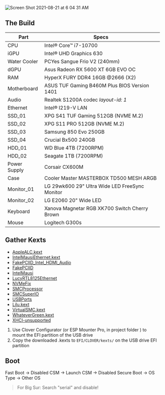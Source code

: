 ![Screen Shot 2021-08-21 at 6 04 31 AM](https://user-images.githubusercontent.com/30422190/130316828-de34f3ba-bc61-404c-9dfc-848d9c4081d4.png)





## The Build

| Part         | Specs                                          |
| ------------ | ---------------------------------------------- |
| CPU          | Intel® Core™ i7-10700                          |
| iGPU         | Intel® UHD Graphics 630                        |
| Water Cooler | PCYes Sangue Frio V2 (240mm)                   |
| dGPU         | Asus Radeon RX 5600 XT 6GB EVO OC              |
| RAM          | HyperX FURY DDR4 16GB @2666 (X2)               |
| Motherboard  | ASUS TUF Gaming B460M Plus BIOS Version 1401   |
| Audio        | Realtek S1200A codec _layout-id: 1_            |
| Ethernet     | Intel® I219-V LAN                              |
| SSD_01       | XPG S41 TUF Gaming 512GB (NVME M.2)            |
| SSD_02       | XPG S11 PRO 512GB (NVME M.2)                   |
| SSD_03       | Samsung 850 Evo 250GB                          |
| SSD_04       | Crucial Bx500 240GB                            |
| HDD_01       | WD Blue 4TB (7200RPM)                          |
| HDD_02       | Seagate 1TB (7200RPM)                          |
| Power Supply | Corsair CX600M                                 |
| Case         | Cooler Master MASTERBOX TD500 MESH ARGB        |
| Monitor_01   | LG 29wk600 29" Ultra Wide LED FreeSync Monitor |
| Monitor_02   | LG E2060 20" Wide LED                          |
| Keyboard     | Xanova Magnetar RGB XK700 Switch Cherry Brown  |
| Mouse        | Logitech G300s                                 |

## Gather Kexts

- [AppleALC.kext](https://github.com/acidanthera/AppleALC/releases)
- [IntelMausiEthernet.kext](https://onedrive.live.com/?authkey=%21APjCyRpzoAKp4xs&id=FE4038DA929BFB23%21455134&cid=FE4038DA929BFB23)
- [FakePCIID_Intel_HDMI_Audio](https://github.com/the-darkvoid/OS-X-Fake-PCI-ID)
- [FakePCIID](https://github.com/RehabMan/OS-X-Fake-PCI-ID)
- [IntelMausi](https://github.com/acidanthera/IntelMausi)
- [LucyRTL8125Ethernet](https://github.com/Mieze/LucyRTL8125Ethernet)
- [NVMeFix](https://github.com/acidanthera/NVMeFix)
- [SMCProcessor](https://github.com/acidanthera/VirtualSMC)
- [SMCSuperIO](https://github.com/acidanthera/VirtualSMC)
- [USBPorts](https://github.com/headkaze/Hackintool)
- [Lilu.kext](https://github.com/acidanthera/Lilu/releases)
- [VirtualSMC.kext](https://github.com/acidanthera/VirtualSMC/releases)
- [WhateverGreen.kext](https://github.com/acidanthera/WhateverGreen/releases)
- [XHCI-unsupported](https://github.com/RehabMan/OS-X-USB-Inject-All)

1. Use Clover Configurator (or ESP Mounter Pro, in project folder ) to mount the EFI partition of the USB drive
2. Copy the downloaded .kexts to `EFI/CLOVER/kexts/` on the USB drive EFI partition

## Boot

Fast Boot → Disabled
CSM → Launch CSM → Disabled
Secure Boot → OS Type → Other OS

> For Big Sur: Search "serial" and disable!
